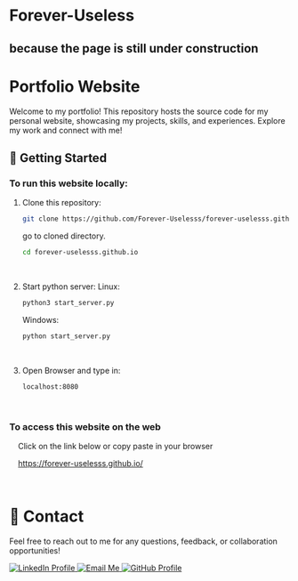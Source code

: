 # Forever-Useless

## because the page is still under construction

# Portfolio Website

Welcome to my portfolio! This repository hosts the source code for my personal website, showcasing my projects, skills, and experiences. Explore my work and connect with me!

## 🚀 Getting Started

### To run this website locally:

1. Clone this repository:

   ```bash
   git clone https://github.com/Forever-Uselesss/forever-uselesss.github.io
   ```

   go to cloned directory.

   ```bash
   cd forever-uselesss.github.io
   ```

   <br>

2. Start python server:
   Linux:
   ```bash
   python3 start_server.py
   ```
   Windows:
   ```bash
   python start_server.py
   ```
   <br>
3. Open Browser and type in:
   ```bash
   localhost:8080
   ```
   <br>

### To access this website on the web

&nbsp;&nbsp;&nbsp;&nbsp;Click on the link below or copy paste in your browser

&nbsp;&nbsp;&nbsp;&nbsp;https://forever-uselesss.github.io/

<br>

# 📧 Contact

Feel free to reach out to me for any questions, feedback, or collaboration opportunities!

<!-- LinkedIn -->
<a href="https://www.linkedin.com/in/joe-jaison-t/" target="_blank" rel="noopener noreferrer">
  <img src="https://img.icons8.com/fluent/48/000000/linkedin.png" alt="LinkedIn Profile" title="Connect on LinkedIn" />
</a>

<!-- Email -->
<a href="mailto:joejaisonth@gmail.com">
  <img src="https://img.icons8.com/fluent/48/000000/gmail.png" alt="Email Me" title="joejaisonth@gmail.com" />
</a>

<!-- GitHub -->
<a href="https://github.com/Forever-Uselesss" target="_blank" rel="noopener noreferrer">
  <img src="https://img.icons8.com/fluent/48/000000/github.png" alt="GitHub Profile" title="View My GitHub" />
</a>
